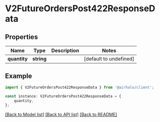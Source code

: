 # V2FutureOrdersPost422ResponseData


## Properties

Name | Type | Description | Notes
------------ | ------------- | ------------- | -------------
**quantity** | **string** |  | [default to undefined]

## Example

```typescript
import { V2FutureOrdersPost422ResponseData } from '@airhalo/client';

const instance: V2FutureOrdersPost422ResponseData = {
    quantity,
};
```

[[Back to Model list]](../README.md#documentation-for-models) [[Back to API list]](../README.md#documentation-for-api-endpoints) [[Back to README]](../README.md)
